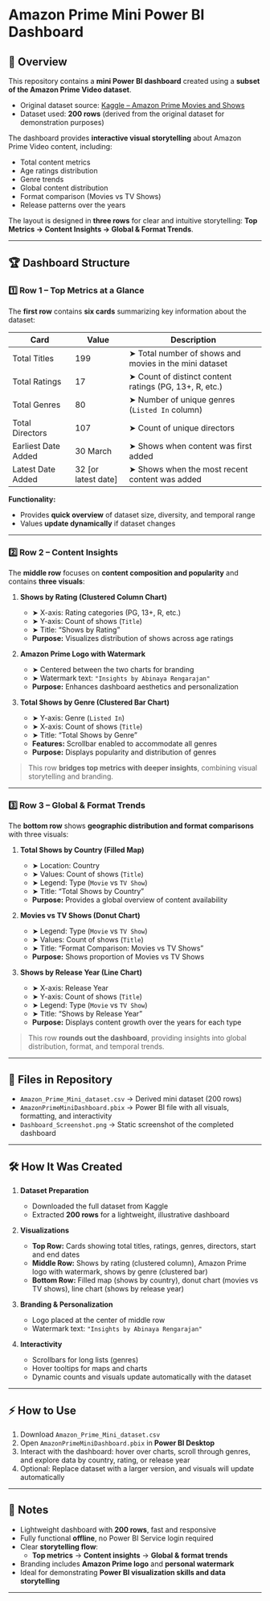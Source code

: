 # Amazon Prime Mini Power BI Dashboard

## 🌟 Overview

This repository contains a **mini Power BI dashboard** created using a **subset of the Amazon Prime Video dataset**.  
- Original dataset source: [Kaggle – Amazon Prime Movies and Shows](https://www.kaggle.com/datasets/prasertk/amazon-prime-movies-and-shows)  
- Dataset used: **200 rows** (derived from the original dataset for demonstration purposes)  

The dashboard provides **interactive visual storytelling** about Amazon Prime Video content, including:  
- Total content metrics  
- Age ratings distribution  
- Genre trends  
- Global content distribution  
- Format comparison (Movies vs TV Shows)  
- Release patterns over the years  

The layout is designed in **three rows** for clear and intuitive storytelling: **Top Metrics → Content Insights → Global & Format Trends**.

---

## 🏆 Dashboard Structure

### **1️⃣ Row 1 – Top Metrics at a Glance**

The **first row** contains **six cards** summarizing key information about the dataset:

| Card            | Value               | Description                                            |
| --------------- | ------------------ | ------------------------------------------------------ |
| Total Titles    | 199                | ➤ Total number of shows and movies in the mini dataset |
| Total Ratings   | 17                 | ➤ Count of distinct content ratings (PG, 13+, R, etc.) |
| Total Genres    | 80                 | ➤ Number of unique genres (`Listed In` column)         |
| Total Directors | 107                | ➤ Count of unique directors                             |
| Earliest Date Added | 30 March        | ➤ Shows when content was first added                  |
| Latest Date Added   | 32 [or latest date] | ➤ Shows when the most recent content was added       |

**Functionality:**  
- Provides **quick overview** of dataset size, diversity, and temporal range  
- Values **update dynamically** if dataset changes  

---

### **2️⃣ Row 2 – Content Insights**

The **middle row** focuses on **content composition and popularity** and contains **three visuals**:

1. **Shows by Rating (Clustered Column Chart)**  
   - ➤ X-axis: Rating categories (PG, 13+, R, etc.)  
   - ➤ Y-axis: Count of shows (`Title`)  
   - ➤ Title: “Shows by Rating”  
   - **Purpose:** Visualizes distribution of shows across age ratings  

2. **Amazon Prime Logo with Watermark**  
   - ➤ Centered between the two charts for branding  
   - ➤ Watermark text: `"Insights by Abinaya Rengarajan"`  
   - **Purpose:** Enhances dashboard aesthetics and personalization  

3. **Total Shows by Genre (Clustered Bar Chart)**  
   - ➤ Y-axis: Genre (`Listed In`)  
   - ➤ X-axis: Count of shows (`Title`)  
   - ➤ Title: “Total Shows by Genre”  
   - **Features:** Scrollbar enabled to accommodate all genres  
   - **Purpose:** Displays popularity and distribution of genres  

> This row **bridges top metrics with deeper insights**, combining visual storytelling and branding.

---

### **3️⃣ Row 3 – Global & Format Trends**

The **bottom row** shows **geographic distribution and format comparisons** with three visuals:

1. **Total Shows by Country (Filled Map)**  
   - ➤ Location: Country  
   - ➤ Values: Count of shows (`Title`)  
   - ➤ Legend: Type (`Movie` vs `TV Show`)  
   - ➤ Title: “Total Shows by Country”  
   - **Purpose:** Provides a global overview of content availability  

2. **Movies vs TV Shows (Donut Chart)**  
   - ➤ Legend: Type (`Movie` vs `TV Show`)  
   - ➤ Values: Count of shows (`Title`)  
   - ➤ Title: “Format Comparison: Movies vs TV Shows”  
   - **Purpose:** Shows proportion of Movies vs TV Shows  

3. **Shows by Release Year (Line Chart)**  
   - ➤ X-axis: Release Year  
   - ➤ Y-axis: Count of shows (`Title`)  
   - ➤ Legend: Type (`Movie` vs `TV Show`)  
   - ➤ Title: “Shows by Release Year”  
   - **Purpose:** Displays content growth over the years for each type  

> This row **rounds out the dashboard**, providing insights into global distribution, format, and temporal trends.

---

## 📂 Files in Repository

- `Amazon_Prime_Mini_dataset.csv` → Derived mini dataset (200 rows)  
- `AmazonPrimeMiniDashboard.pbix` → Power BI file with all visuals, formatting, and interactivity  
- `Dashboard_Screenshot.png` → Static screenshot of the completed dashboard  

---

## 🛠 How It Was Created

1. **Dataset Preparation**  
   - Downloaded the full dataset from Kaggle  
   - Extracted **200 rows** for a lightweight, illustrative dashboard  

2. **Visualizations**  
   - **Top Row:** Cards showing total titles, ratings, genres, directors, start and end dates  
   - **Middle Row:** Shows by rating (clustered column), Amazon Prime logo with watermark, shows by genre (clustered bar)  
   - **Bottom Row:** Filled map (shows by country), donut chart (movies vs TV shows), line chart (shows by release year)  

3. **Branding & Personalization**  
   - Logo placed at the center of middle row  
   - Watermark text: `"Insights by Abinaya Rengarajan"`  

4. **Interactivity**  
   - Scrollbars for long lists (genres)  
   - Hover tooltips for maps and charts  
   - Dynamic counts and visuals update automatically with the dataset  

---

## ⚡ How to Use

1. Download `Amazon_Prime_Mini_dataset.csv`  
2. Open `AmazonPrimeMiniDashboard.pbix` in **Power BI Desktop**  
3. Interact with the dashboard: hover over charts, scroll through genres, and explore data by country, rating, or release year  
4. Optional: Replace dataset with a larger version, and visuals will update automatically  

---

## 📝 Notes

- Lightweight dashboard with **200 rows**, fast and responsive  
- Fully functional **offline**, no Power BI Service login required  
- Clear **storytelling flow**:  
  - **Top metrics** → **Content insights** → **Global & format trends**  
- Branding includes **Amazon Prime logo** and **personal watermark**  
- Ideal for demonstrating **Power BI visualization skills and data storytelling**

---

